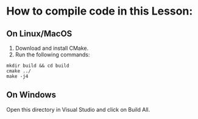 # How to compile code in this Lesson:

## On Linux/MacOS
1. Download and install CMake.
2. Run the following commands:
```
mkdir build && cd build
cmake ../
make -j4
```

## On Windows
Open this directory in Visual Studio and click on Build All.
